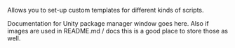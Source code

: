 Allows you to set-up custom templates for different kinds of scripts.

Documentation for Unity package manager window goes here.
Also if images are used in README.md / docs this is a good place to store those as well.

